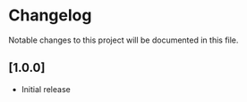 # Changelog

Notable changes to this project will be documented in this file.

## [1.0.0]

- Initial release
